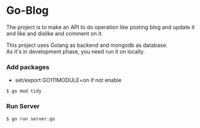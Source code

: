 # Go-Blog

The project is to make an API to do operation like posting blog and update it and like and dislike and comment on it.



This project uses Golang as backend and mongodb as database.
<br />
As it's in development phase, you need run it on locally.
<br />


### Add packages 
- set/export GO111MODULE=on if not enable 
```
$ go mod tidy
```


### Run Server
```
$ go run server.go
```

